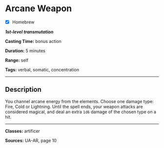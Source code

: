 # Arcane Weapon

- [x] Homebrew

***1st-level transmutation***

**Casting Time:** bonus action

**Duration:** 5 minutes

**Range:** self

**Tags:** verbal, somatic, concentration

---

## Description
You channel arcane energy from the elements. Choose one damage type: Fire, Cold or Lightning. Until the spell ends, your weapon attacks are considered magical, and deal an extra `1d6` damage of the chosen type on a hit.

---

**Classes:** artificer

**Sources:** UA-AR, page 10
